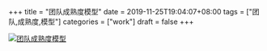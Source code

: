 +++
title = "团队成熟度模型"
date = 2019-11-25T19:04:07+08:00
tags = ["团队,成熟度,模型"]
categories = ["work"]
draft = false
+++

[![团队成熟度模型](https://pic1.superbed.cn/item/5ddbb4848e0e2e3ee96096f6.png)](https://pic1.superbed.cn/item/5ddbb4848e0e2e3ee96096f6.png)